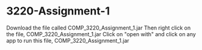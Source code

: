 # 3220-Assignment-1
Download the file called COMP_3220_Assignment_1.jar
Then right click on the file, COMP_3220_Assignment_1.jar 
Click on "open with" and click on any app to run this file, COMP_3220_Assignment_1.jar

